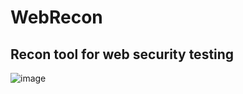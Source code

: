 # WebRecon
## Recon tool for web security testing

![image](https://github.com/5hank4r/WebRecon/assets/34772838/d4edc431-e8df-460d-ba18-2343ee51da37)
